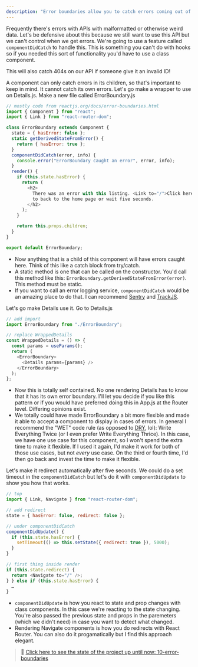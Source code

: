 ```yaml
---
description: "Error boundaries allow you to catch errors coming out of a component and be able to react to that. This is great for areas where unexpected errors could arise like API calls or user generated content."
---
```


Frequently there's errors with APIs with malformatted or otherwise weird data. Let's be defensive about this because we still want to use this API but we can't control when we get errors. We're going to use a feature called `componentDidCatch` to handle this. This is something you can't do with hooks so if you needed this sort of functionality you'd have to use a class component.

This will also catch 404s on our API if someone give it an invalid ID!

A component can only catch errors in its children, so that's important to keep in mind. It cannot catch its own errors. Let's go make a wrapper to use on Details.js. Make a new file called ErrorBoundary.js

```javascript
// mostly code from reactjs.org/docs/error-boundaries.html
import { Component } from "react";
import { Link } from "react-router-dom";

class ErrorBoundary extends Component {
  state = { hasError: false };
  static getDerivedStateFromError() {
    return { hasError: true };
  }
  componentDidCatch(error, info) {
    console.error("ErrorBoundary caught an error", error, info);
  }
  render() {
    if (this.state.hasError) {
      return (
        <h2>
          There was an error with this listing. <Link to="/">Click here</Link>{" "}
          to back to the home page or wait five seconds.
        </h2>
      );
    }

    return this.props.children;
  }
}

export default ErrorBoundary;
```

- Now anything that is a child of this component will have errors caught here. Think of this like a catch block from try/catch.
- A static method is one that can be called on the constructor. You'd call this method like this: `ErrorBoundary.getDerivedStateFromError(error)`. This method must be static.
- If you want to call an error logging service, `componentDidCatch` would be an amazing place to do that. I can recommend [Sentry][sentry] and [TrackJS][trackjs].

Let's go make Details use it. Go to Details.js

```javascript
// add import
import ErrorBoundary from "./ErrorBoundary";

// replace WrappedDetails
const WrappedDetails = () => {
  const params = useParams();
  return (
    <ErrorBoundary>
      <Details params={params} />
    </ErrorBoundary>
  );
};
```

- Now this is totally self contained. No one rendering Details has to know that it has its own error boundary. I'll let you decide if you like this pattern or if you would have preferred doing this in App.js at the Router level. Differing opinions exist.
- We totally could have made ErrorBoundary a bit more flexible and made it able to accept a component to display in cases of errors. In general I recommend the "WET" code rule (as opposed to [DRY][dry], lol): Write Everything Twice (or I even prefer Write Everything Thrice). In this case, we have one use case for this component, so I won't spend the extra time to make it flexible. If I used it again, I'd make it work for both of those use cases, but not _every_ use case. On the third or fourth time, I'd then go back and invest the time to make it flexible.

Let's make it redirect automatically after five seconds. We could do a set timeout in the `componentDidCatch` but let's do it with `componentDidUpdate` to show you how that works.

```javascript
// top
import { Link, Navigate } from "react-router-dom";

// add redirect
state = { hasError: false, redirect: false };

// under componentDidCatch
componentDidUpdate() {
  if (this.state.hasError) {
    setTimeout(() => this.setState({ redirect: true }), 5000);
  }
}

// first thing inside render
if (this.state.redirect) {
  return <Navigate to="/" />;
} } else if (this.state.hasError) {
  …
}
```

- `componentDidUpdate` is how you react to state and prop changes with class components. In this case we're reacting to the state changing. You're also passed the previous state and props in the paremeters (which we didn't need) in case you want to detect what changed.
- Rendering Navigate components is how you do redirects with React Router. You can also do it progamatically but I find this approach elegant.

> 🏁 [Click here to see the state of the project up until now: 10-error-boundaries][step]

[step]: https://github.com/btholt/citr-v7-project/tree/master/10-error-boundaries
[sentry]: https://sentry.io/
[trackjs]: https://trackjs.com/
[dry]: https://en.wikipedia.org/wiki/Don%27t_repeat_yourself
